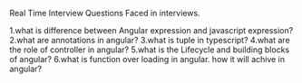 Real Time Interview Questions Faced in interviews.

1.what is difference between Angular expression and javascript expression? </br>
2.what are annotations in angular?
3.what is tuple in typescript?
4.what are the role of controller in angular?
5.what is the Lifecycle and building blocks of angular?
6.what is function over loading in angular. how it will achive in angular?
